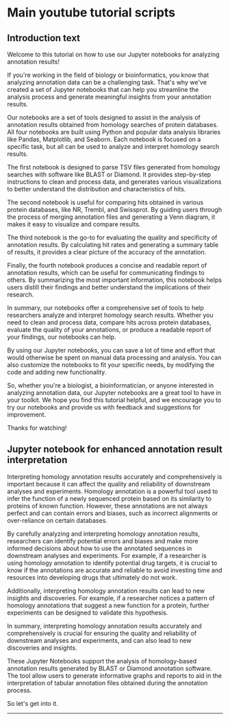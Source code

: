 # Main youtube tutorial scripts

## Introduction text

Welcome to this tutorial on how to use our Jupyter notebooks for analyzing annotation results!

If you're working in the field of biology or bioinformatics, you know that analyzing annotation data can be a challenging task. 
That's why we've created a set of Jupyter notebooks that can help you streamline the analysis process and generate meaningful insights from your annotation results.

Our notebooks are a set of tools designed to assist in the analysis of annotation results obtained from homology searches of protein databases. 
All four notebooks are built using Python and popular data analysis libraries like Pandas, Matplotlib, and Seaborn. Each notebook is focused on a specific task, 
but all can be used to analyze and interpret homology search results.

The first notebook is designed to parse TSV files generated from homology searches with software like BLAST or Diamond. 
It provides step-by-step instructions to clean and process data, and generates various visualizations to better understand the distribution and characteristics of hits.

The second notebook is useful for comparing hits obtained in various protein databases, like NR, Trembl, and Swissprot. 
By guiding users through the process of merging annotation files and generating a Venn diagram, it makes it easy to visualize and compare results.

The third notebook is the go-to for evaluating the quality and specificity of annotation results. 
By calculating hit rates and generating a summary table of results, it provides a clear picture of the accuracy of the annotation.

Finally, the fourth notebook produces a concise and readable report of annotation results, which can be useful for communicating findings to others. 
By summarizing the most important information, this notebook helps users distill their findings and better understand the implications of their research.

In summary, our notebooks offer a comprehensive set of tools to help researchers analyze and interpret homology search results. 
Whether you need to clean and process data, compare hits across protein databases, evaluate the quality of your annotations, 
or produce a readable report of your findings, our notebooks can help.

By using our Jupyter notebooks, you can save a lot of time and effort that would otherwise be spent on manual data processing and analysis. 
You can also customize the notebooks to fit your specific needs, by modifying the code and adding new functionality.

So, whether you're a biologist, a bioinformatician, or anyone interested in analyzing annotation data, 
our Jupyter notebooks are a great tool to have in your toolkit. We hope you find this tutorial helpful, and we encourage you to try our notebooks 
and provide us with feedback and suggestions for improvement. 

Thanks for watching!

## Jupyter notebook for enhanced annotation result interpretation

Interpreting homology annotation results accurately and comprehensively is important because it can affect the quality and reliability of downstream analyses and experiments. Homology annotation is a powerful tool used to infer the function of a newly sequenced protein based on its similarity to proteins of known function. However, these annotations are not always perfect and can contain errors and biases, such as incorrect alignments or over-reliance on certain databases.

By carefully analyzing and interpreting homology annotation results, researchers can identify potential errors and biases and make more informed decisions about how to use the annotated sequences in downstream analyses and experiments. For example, if a researcher is using homology annotation to identify potential drug targets, it is crucial to know if the annotations are accurate and reliable to avoid investing time and resources into developing drugs that ultimately do not work.

Additionally, interpreting homology annotation results can lead to new insights and discoveries. For example, if a researcher notices a pattern of homology annotations that suggest a new function for a protein, further experiments can be designed to validate this hypothesis.

In summary, interpreting homology annotation results accurately and comprehensively is crucial for ensuring the quality and reliability of downstream analyses and experiments, and can also lead to new discoveries and insights.

These Jupyter Notebooks support the analysis of homology-based annotation results generated by BLAST or Diamond annotation software. The tool allow users to generate informative graphs and reports to aid in the interpretation of tabular annotation files obtained during the annotation process.

So let's get into it.

---------------------------------------------------------------------------------------------------------------------------------------------------------------------

## 